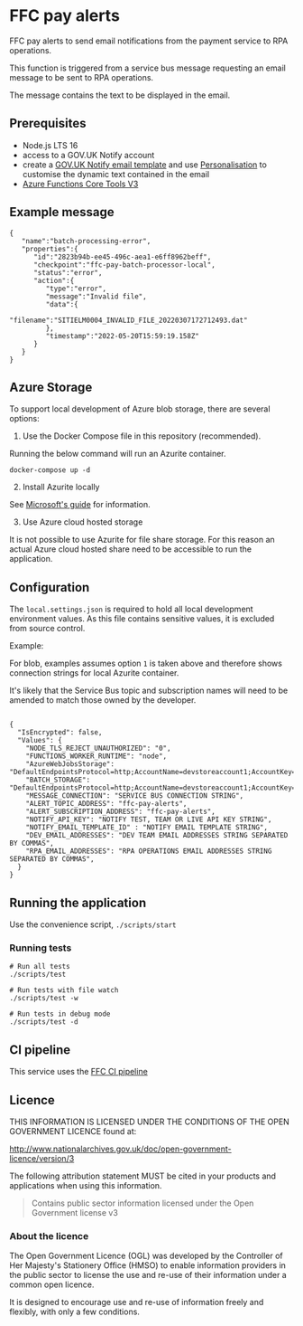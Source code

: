# FFC pay alerts
FFC pay alerts to send email notifications from the payment service to RPA operations.

This function is triggered from a service bus message requesting an email message to be sent to RPA operations.

The message contains the text to be displayed in the email.

## Prerequisites

- Node.js LTS 16
- access to a GOV.UK Notify account
- create a [GOV.UK Notify email template](https://www.notifications.service.gov.uk/using-notify/guidance/edit-and-format-messages) and use [Personalisation](https://www.notifications.service.gov.uk/using-notify/guidance/edit-and-format-messages#personalised-content) to customise the dynamic text contained in the email
- [Azure Functions Core Tools V3](https://docs.microsoft.com/en-us/azure/azure-functions/functions-run-local?tabs=v4%2Clinux%2Ccsharp%2Cportal%2Cbash)

## Example message

```
{
   "name":"batch-processing-error",
   "properties":{
      "id":"2823b94b-ee45-496c-aea1-e6ff8962beff",
      "checkpoint":"ffc-pay-batch-processor-local",
      "status":"error",
      "action":{
         "type":"error",
         "message":"Invalid file",
         "data":{
            "filename":"SITIELM0004_INVALID_FILE_20220307172712493.dat"
         },
         "timestamp":"2022-05-20T15:59:19.158Z"
      }
   }
}
```


## Azure Storage

To support local development of Azure blob storage, there are several options:

1. Use the Docker Compose file in this repository (recommended).

Running the below command will run an Azurite container.

`docker-compose up -d`

2. Install Azurite locally

See [Microsoft's guide](https://docs.microsoft.com/en-us/azure/storage/common/storage-use-azurite?tabs=visual-studio) for information.

3. Use Azure cloud hosted storage

It is not possible to use Azurite for file share storage.  For this reason an actual Azure cloud hosted share need to be accessible to run the application.

## Configuration

The `local.settings.json` is required to hold all local development environment values.  As this file contains sensitive values, it is excluded from source control.

Example:

For blob, examples assumes option `1` is taken above and therefore shows connection strings for local Azurite container.

It's likely that the Service Bus topic and subscription names will need to be amended to match those owned by the developer.

```

{
  "IsEncrypted": false,
  "Values": {
    "NODE_TLS_REJECT_UNAUTHORIZED": "0",
    "FUNCTIONS_WORKER_RUNTIME": "node",
    "AzureWebJobsStorage": "DefaultEndpointsProtocol=http;AccountName=devstoreaccount1;AccountKey=Eby8vdM02xNOcqFlqUwJPLlmEtlCDXJ1OUzFT50uSRZ6IFsuFq2UVErCz4I6tq/K1SZFPTOtr/KBHBeksoGMGw==;BlobEndpoint=http://127.0.0.1:10007/devstoreaccount1;QueueEndpoint=http://127.0.0.1:10008/devstoreaccount1;",
    "BATCH_STORAGE": "DefaultEndpointsProtocol=http;AccountName=devstoreaccount1;AccountKey=Eby8vdM02xNOcqFlqUwJPLlmEtlCDXJ1OUzFT50uSRZ6IFsuFq2UVErCz4I6tq/K1SZFPTOtr/KBHBeksoGMGw==;BlobEndpoint=http://127.0.0.1:10001/devstoreaccount1;QueueEndpoint=http://127.0.0.1:10008/devstoreaccount1;",
    "MESSAGE_CONNECTION": "SERVICE BUS CONNECTION STRING",
    "ALERT_TOPIC_ADDRESS": "ffc-pay-alerts",
    "ALERT_SUBSCRIPTION_ADDRESS": "ffc-pay-alerts",
    "NOTIFY_API_KEY": "NOTIFY TEST, TEAM OR LIVE API KEY STRING",
    "NOTIFY_EMAIL_TEMPLATE_ID" : "NOTIFY EMAIL TEMPLATE STRING",
    "DEV_EMAIL_ADDRESSES": "DEV TEAM EMAIL ADDRESSES STRING SEPARATED BY COMMAS",
    "RPA_EMAIL_ADDRESSES": "RPA OPERATIONS EMAIL ADDRESSES STRING SEPARATED BY COMMAS",
  }
}

```

## Running the application

Use the convenience script, `./scripts/start`

### Running tests

```
# Run all tests
./scripts/test

# Run tests with file watch
./scripts/test -w

# Run tests in debug mode
./scripts/test -d
```

## CI pipeline

This service uses the [FFC CI pipeline](https://github.com/DEFRA/ffc-jenkins-pipeline-library)

## Licence

THIS INFORMATION IS LICENSED UNDER THE CONDITIONS OF THE OPEN GOVERNMENT LICENCE found at:

<http://www.nationalarchives.gov.uk/doc/open-government-licence/version/3>

The following attribution statement MUST be cited in your products and applications when using this information.

> Contains public sector information licensed under the Open Government license v3

### About the licence

The Open Government Licence (OGL) was developed by the Controller of Her Majesty's Stationery Office (HMSO) to enable information providers in the public sector to license the use and re-use of their information under a common open licence.

It is designed to encourage use and re-use of information freely and flexibly, with only a few conditions.
